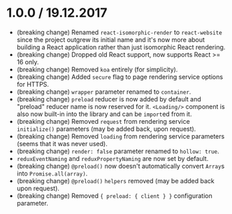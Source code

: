 1.0.0 / 19.12.2017
==================

  * (breaking change) Renamed `react-isomorphic-render` to `react-website` since the project outgrew its initial name and it's now more about building a React application rather than just isomorphic React rendering.
  * (breaking change) Dropped old React support, now supports React >= 16 only.
  * (breaking change) Removed `koa` entirely (for simplicity).
  * (breaking change) Added `secure` flag to page rendering service options for HTTPS.
  * (breaking change) `wrapper` parameter renamed to `container`.
  * (breaking change) `preload` reducer is now added by default and "preload" reducer name is now reserved for it. `<Loading/>` component is also now built-in into the library and can be `import`ed from it.
  * (breaking change) Removed `request` from rendering service `initialize()` parameters (may be added back, upon request).
  * (breaking change) Removed `loading` from rendering service parameters (seems that it was never used).
  * (breaking change) `render: false` parameter renamed to `hollow: true`.
  * `reduxEventNaming` and `reduxPropertyNaming` are now set by default.
  * (breaking change) `@preload()` now doesn't automatically convert `Array`s into `Promise.all(array)`.
  * (breaking change) `@preload()` `helpers` removed (may be added back upon request).
  * (breaking change) Removed `{ preload: { client } }` configuration parameter.
